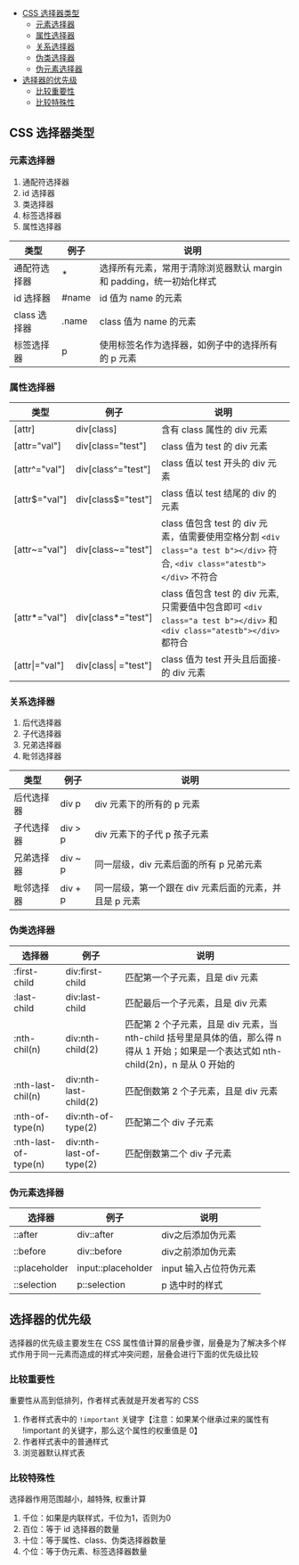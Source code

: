 <!-- vim-markdown-toc GitLab -->

* [CSS 选择器类型](#css-选择器类型)
	* [元素选择器](#元素选择器)
	* [属性选择器](#属性选择器)
	* [关系选择器](#关系选择器)
	* [伪类选择器](#伪类选择器)
	* [伪元素选择器](#伪元素选择器)
* [选择器的优先级](#选择器的优先级)
	* [比较重要性](#比较重要性)
	* [比较特殊性](#比较特殊性)

<!-- vim-markdown-toc -->

## CSS 选择器类型

### 元素选择器

1. 通配符选择器
2. id 选择器
3. 类选择器
4. 标签选择器
5. 属性选择器

| 类型         | 例子  | 说明                                                                 |
|--------------|-------|----------------------------------------------------------------------|
| 通配符选择器 | *     | 选择所有元素，常用于清除浏览器默认 margin 和 padding，统一初始化样式 |
| id 选择器    | #name | id 值为 name 的元素                                                  |
| class 选择器 | .name | class 值为 name 的元素                                               |
| 标签选择器   | p     | 使用标签名作为选择器，如例子中的选择所有的 p 元素                    |

### 属性选择器

| 类型           | 例子                 | 说明                                                                                                                       |
|----------------|----------------------|----------------------------------------------------------------------------------------------------------------------------|
| [attr]         | div[class]           | 含有 class 属性的 div 元素                                                                                                 |
| [attr="val"]   | div[class="test"]    | class 值为 test 的 div 元素                                                                                                |
| [attr^="val"]  | div[class^="test"]   | class 值以 test 开头的 div 元素                                                                                            |
| [attr$="val"]  | div[class$="test"]   | class 值以 test 结尾的 div 的元素                                                                                          |
| [attr~="val"]  | div[class~="test"]   | class 值包含 test 的 div 元素，值需要使用空格分割 `<div class="a test b"></div>` 符合, `<div class="atestb"></div>` 不符合 |
| [attr*="val"]  | div[class*="test"]   | class 值包含 test 的 div 元素, 只需要值中包含即可 `<div class="a test b"></div>` 和 `<div class="atestb"></div>` 都符合    |
| [attr\|="val"] | div[class\| ="test"] | class 值为 test 开头且后面接`-`的 div 元素                                                                                 |

### 关系选择器

1. 后代选择器
2. 子代选择器
3. 兄弟选择器
4. 毗邻选择器

| 类型       | 例子    | 说明                                                   |
|------------|---------|--------------------------------------------------------|
| 后代选择器 | div p   | div 元素下的所有的 p 元素                              |
| 子代选择器 | div > p | div 元素下的子代 p 孩子元素                            |
| 兄弟选择器 | div ~ p | 同一层级，div 元素后面的所有 p 兄弟元素                |
| 毗邻选择器 | div + p | 同一层级，第一个跟在 div 元素后面的元素，并且是 p 元素 |

### 伪类选择器

| 选择器               | 例子                    | 说明                                                                                                                                     |
|----------------------|-------------------------|------------------------------------------------------------------------------------------------------------------------------------------|
| :first-child         | div:first-child         | 匹配第一个子元素，且是 div 元素                                                                                                          |
| :last-child          | div:last-child          | 匹配最后一个子元素，且是 div 元素                                                                                                        |
| :nth-chil(n)         | div:nth-child(2)        | 匹配第 2 个子元素，且是 div 元素，当 nth-child 括号里是具体的值，那么得 n 得从 1 开始；如果是一个表达式如 nth-child(2n)，n 是从 0 开始的 |
| :nth-last-chil(n)    | div:nth-last-child(2)   | 匹配倒数第 2 个子元素，且是 div 元素                                                                                                     |
| :nth-of-type(n)      | div:nth-of-type(2)      | 匹配第二个 div 子元素                                                                                                                    |  |
| :nth-last-of-type(n) | div:nth-last-of-type(2) | 匹配倒数第二个 div 子元素                                                                                                                |  |

### 伪元素选择器

| 选择器        | 例子               | 说明                   |
|---------------|--------------------|------------------------|
| ::after       | div::after         | div之后添加伪元素      |
| ::before      | div::before        | div之前添加伪元素      |
| ::placeholder | input::placeholder | input 输入占位符伪元素 |
| ::selection   | p::selection       | p 选中时的样式         |

## 选择器的优先级

选择器的优先级主要发生在 CSS 属性值计算的层叠步骤，层叠是为了解决多个样式作用于同一元素而造成的样式冲突问题，层叠会进行下面的优先级比较

### 比较重要性

重要性从高到低排列，作者样式表就是开发者写的 CSS

1. 作者样式表中的 `!important` 关键字【注意：如果某个继承过来的属性有 !important 的关键字，那么这个属性的权重值是 0】
2. 作者样式表中的普通样式
3. 浏览器默认样式表

### 比较特殊性

选择器作用范围越小，越特殊, 权重计算

1. 千位：如果是内联样式，千位为1，否则为0
2. 百位：等于 id 选择器的数量
3. 十位：等于属性、class、伪类选择器数量
4. 个位：等于伪元素、标签选择器数量
